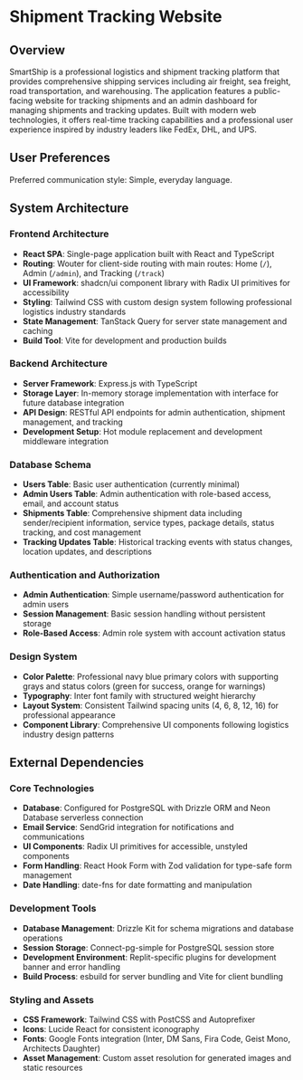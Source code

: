 # Shipment Tracking Website

## Overview

SmartShip is a professional logistics and shipment tracking platform that provides comprehensive shipping services including air freight, sea freight, road transportation, and warehousing. The application features a public-facing website for tracking shipments and an admin dashboard for managing shipments and tracking updates. Built with modern web technologies, it offers real-time tracking capabilities and a professional user experience inspired by industry leaders like FedEx, DHL, and UPS.

## User Preferences

Preferred communication style: Simple, everyday language.

## System Architecture

### Frontend Architecture
- **React SPA**: Single-page application built with React and TypeScript
- **Routing**: Wouter for client-side routing with main routes: Home (`/`), Admin (`/admin`), and Tracking (`/track`)
- **UI Framework**: shadcn/ui component library with Radix UI primitives for accessibility
- **Styling**: Tailwind CSS with custom design system following professional logistics industry standards
- **State Management**: TanStack Query for server state management and caching
- **Build Tool**: Vite for development and production builds

### Backend Architecture
- **Server Framework**: Express.js with TypeScript
- **Storage Layer**: In-memory storage implementation with interface for future database integration
- **API Design**: RESTful API endpoints for admin authentication, shipment management, and tracking
- **Development Setup**: Hot module replacement and development middleware integration

### Database Schema
- **Users Table**: Basic user authentication (currently minimal)
- **Admin Users Table**: Admin authentication with role-based access, email, and account status
- **Shipments Table**: Comprehensive shipment data including sender/recipient information, service types, package details, status tracking, and cost management
- **Tracking Updates Table**: Historical tracking events with status changes, location updates, and descriptions

### Authentication and Authorization
- **Admin Authentication**: Simple username/password authentication for admin users
- **Session Management**: Basic session handling without persistent storage
- **Role-Based Access**: Admin role system with account activation status

### Design System
- **Color Palette**: Professional navy blue primary colors with supporting grays and status colors (green for success, orange for warnings)
- **Typography**: Inter font family with structured weight hierarchy
- **Layout System**: Consistent Tailwind spacing units (4, 6, 8, 12, 16) for professional appearance
- **Component Library**: Comprehensive UI components following logistics industry design patterns

## External Dependencies

### Core Technologies
- **Database**: Configured for PostgreSQL with Drizzle ORM and Neon Database serverless connection
- **Email Service**: SendGrid integration for notifications and communications
- **UI Components**: Radix UI primitives for accessible, unstyled components
- **Form Handling**: React Hook Form with Zod validation for type-safe form management
- **Date Handling**: date-fns for date formatting and manipulation

### Development Tools
- **Database Management**: Drizzle Kit for schema migrations and database operations
- **Session Storage**: Connect-pg-simple for PostgreSQL session store
- **Development Environment**: Replit-specific plugins for development banner and error handling
- **Build Process**: esbuild for server bundling and Vite for client bundling

### Styling and Assets
- **CSS Framework**: Tailwind CSS with PostCSS and Autoprefixer
- **Icons**: Lucide React for consistent iconography
- **Fonts**: Google Fonts integration (Inter, DM Sans, Fira Code, Geist Mono, Architects Daughter)
- **Asset Management**: Custom asset resolution for generated images and static resources